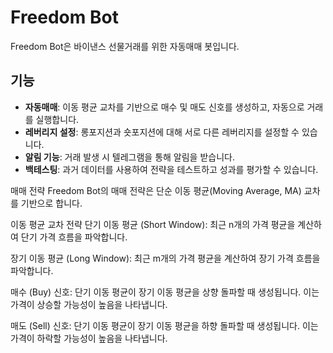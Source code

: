 # Freedom Bot

Freedom Bot은 바이낸스 선물거래를 위한 자동매매 봇입니다.

## 기능
- **자동매매**: 이동 평균 교차를 기반으로 매수 및 매도 신호를 생성하고, 자동으로 거래를 실행합니다.
- **레버리지 설정**: 롱포지션과 숏포지션에 대해 서로 다른 레버리지를 설정할 수 있습니다.
- **알림 기능**: 거래 발생 시 텔레그램을 통해 알림을 받습니다.
- **백테스팅**: 과거 데이터를 사용하여 전략을 테스트하고 성과를 평가할 수 있습니다.

매매 전략
Freedom Bot의 매매 전략은 단순 이동 평균(Moving Average, MA) 교차를 기반으로 합니다.

이동 평균 교차 전략
단기 이동 평균 (Short Window): 최근 n개의 가격 평균을 계산하여 단기 가격 흐름을 파악합니다.


장기 이동 평균 (Long Window): 최근 m개의 가격 평균을 계산하여 장기 가격 흐름을 파악합니다.


매수 (Buy) 신호: 단기 이동 평균이 장기 이동 평균을 상향 돌파할 때 생성됩니다. 이는 가격이 상승할 가능성이 높음을 나타냅니다.


매도 (Sell) 신호: 단기 이동 평균이 장기 이동 평균을 하향 돌파할 때 생성됩니다. 이는 가격이 하락할 가능성이 높음을 나타냅니다.
